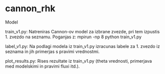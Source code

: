 # cannon_rhk
Model

train_v1.py: Natreniras Cannon-ov model za izbrane zvezde, pri tem izpustis 1. zvezdo na seznamu.
Poganjas z:
mpirun -np 8 python train_v1.py

label_v1.py: Na podlagi modela iz train_v1.py izracunas labele za 1. zvezdo iz seznama in jih primerjas s pravimi vrednostmi.

plot_results.py: Rises rezultate iz train_v1.py (theta vrednosti, primerjava med modelskimi in pravimi fluxi itd.).

